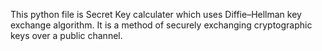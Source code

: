 This python file is Secret Key calculater which uses Diffie–Hellman key exchange algorithm. It is a method of securely exchanging cryptographic keys over a public channel.
